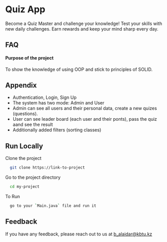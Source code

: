 # Quiz App


Become a Quiz Master and challenge your knowledge! Test your skills with new daily challenges. Earn rewards and keep your mind sharp every day.

## FAQ

#### Purpose of the project

To show the knowledge of using OOP and stick to principles of SOLID. 




## Appendix
- Authentication, Login, Sign Up
- The system has two mode: Admin and User
- Admin can see all users and their personal data, create a new quizes (questions).
- User can see leader board (each user and their ponts), pass the quiz aand see the result
- Additionally added filters (sorting classes)


## Run Locally

Clone the project

```bash
  git clone https://link-to-project
```

Go to the project directory

```bash
  cd my-project
```

To Run

```bash
  go to your `Main.java` file and run it
```



## Feedback

If you have any feedback, please reach out to us at b_alaidar@kbtu.kz

